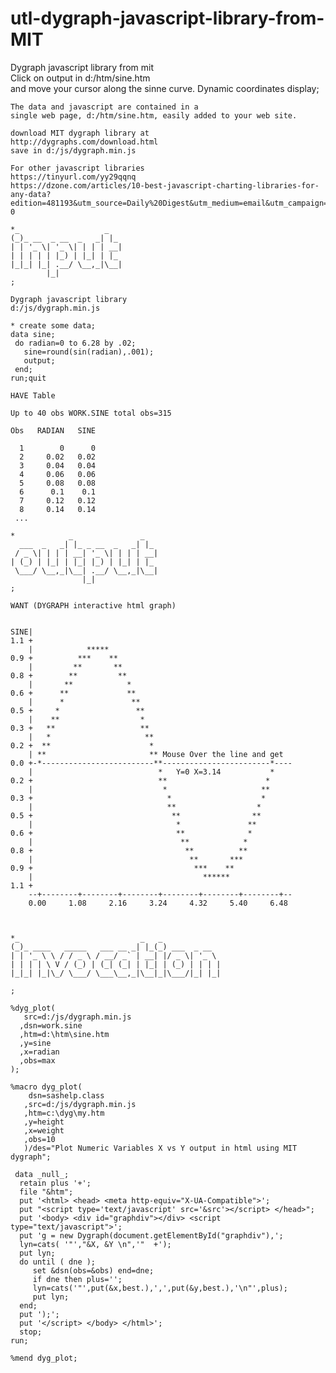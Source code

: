 # utl-dygraph-javascript-library-from-MIT
Dygraph javascript library from mit     
    Click on output in d:/htm/sine.htm                                                                                                                                          
    and move your cursor along the sinne curve. Dynamic coordinates display;                                                                                                    
                                                                                                                                                                                
    The data and javascript are contained in a                                                                                                                                  
    single web page, d:/htm/sine.htm, easily added to your web site.                                                                                                            
                                                                                                                                                                                
    download MIT dygraph library at                                                                                                                                             
    http://dygraphs.com/download.html                                                                                                                                           
    save in d:/js/dygraph.min.js                                                                                                                                                
                                                                                                                                                                                
    For other javascript libraries                                                                                                                                              
    https://tinyurl.com/yy29qqnq                                                                                                                                                
    https://dzone.com/articles/10-best-javascript-charting-libraries-for-any-data?edition=481193&utm_source=Daily%20Digest&utm_medium=email&utm_campaign=Daily%20Digest%202019-0
                                                                                                                                                                                
    *_                   _                                                                                                                                                      
    (_)_ __  _ __  _   _| |_                                                                                                                                                    
    | | '_ \| '_ \| | | | __|                                                                                                                                                   
    | | | | | |_) | |_| | |_                                                                                                                                                    
    |_|_| |_| .__/ \__,_|\__|                                                                                                                                                   
            |_|                                                                                                                                                                 
    ;                                                                                                                                                                           
                                                                                                                                                                                
    Dygraph javascript library                                                                                                                                                  
    d:/js/dygraph.min.js                                                                                                                                                        
                                                                                                                                                                                
    * create some data;                                                                                                                                                         
    data sine;                                                                                                                                                                  
     do radian=0 to 6.28 by .02;                                                                                                                                                
       sine=round(sin(radian),.001);                                                                                                                                            
       output;                                                                                                                                                                  
     end;                                                                                                                                                                       
    run;quit                                                                                                                                                                    
                                                                                                                                                                                
    HAVE Table                                                                                                                                                                  
                                                                                                                                                                                
    Up to 40 obs WORK.SINE total obs=315                                                                                                                                        
                                                                                                                                                                                
    Obs   RADIAN   SINE                                                                                                                                                         
                                                                                                                                                                                
      1        0      0                                                                                                                                                         
      2     0.02   0.02                                                                                                                                                         
      3     0.04   0.04                                                                                                                                                         
      4     0.06   0.06                                                                                                                                                         
      5     0.08   0.08                                                                                                                                                         
      6      0.1    0.1                                                                                                                                                         
      7     0.12   0.12                                                                                                                                                         
      8     0.14   0.14                                                                                                                                                         
     ...                                                                                                                                                                        
                                                                                                                                                                                
    *            _               _                                                                                                                                              
      ___  _   _| |_ _ __  _   _| |_                                                                                                                                            
     / _ \| | | | __| '_ \| | | | __|                                                                                                                                           
    | (_) | |_| | |_| |_) | |_| | |_                                                                                                                                            
     \___/ \__,_|\__| .__/ \__,_|\__|                                                                                                                                           
                    |_|                                                                                                                                                         
    ;                                                                                                                                                                           
                                                                                                                                                                                
    WANT (DYGRAPH interactive html graph)                                                                                                                                       
                                                                                                                                                                                
                                                                                                                                                                                
    SINE|                                                                                                                                                                       
    1.1 +                                                                                                                                                                       
        |            *****                                                                                                                                                      
    0.9 +          ***    **                                                                                                                                                    
        |         **       **                                                                                                                                                   
    0.8 +        **         **                                                                                                                                                  
        |       **            *                                                                                                                                                 
    0.6 +      **             **                                                                                                                                                
        |      *               **                                                                                                                                               
    0.5 +     *                 **                                                                                                                                              
        |    **                  *                                                                                                                                              
    0.3 +   **                   **                                                                                                                                             
        |   *                     **                                                                                                                                            
    0.2 +  **                      *                                                                                                                                            
        | **                       ** Mouse Over the line and get                                                                                                               
    0.0 +-*-------------------------**------------------------*----                                                                                                             
        |                            *   Y=0 X=3.14           *                                                                                                                 
    0.2 +                            **                      *                                                                                                                  
        |                             *                     **                                                                                                                  
    0.3 +                              *                    *                                                                                                                   
        |                              **                  *                                                                                                                    
    0.5 +                               **                **                                                                                                                    
        |                                *               **                                                                                                                     
    0.6 +                                **              *                                                                                                                      
        |                                 **            *                                                                                                                       
    0.8 +                                  **          **                                                                                                                       
        |                                   **       ***                                                                                                                        
    0.9 +                                    ***    **                                                                                                                          
        |                                      ******                                                                                                                           
    1.1 +                                                                                                                                                                       
        --+--------+--------+--------+--------+--------+--------+--                                                                                                             
        0.00     1.08     2.16     3.24     4.32     5.40     6.48                                                                                                              
                                                                                                                                                                                
                                                                                                                                                                                
                                                                                                                                                                                
    *_                           _   _                                                                                                                                          
    (_)_ ____   _____   ___ __ _| |_(_) ___  _ __                                                                                                                               
    | | '_ \ \ / / _ \ / __/ _` | __| |/ _ \| '_ \                                                                                                                              
    | | | | \ V / (_) | (_| (_| | |_| | (_) | | | |                                                                                                                             
    |_|_| |_|\_/ \___/ \___\__,_|\__|_|\___/|_| |_|                                                                                                                             
                                                                                                                                                                                
    ;                                                                                                                                                                           
                                                                                                                                                                                
    %dyg_plot(                                                                                                                                                                  
       src=d:/js/dygraph.min.js                                                                                                                                                 
      ,dsn=work.sine                                                                                                                                                            
      ,htm=d:\htm\sine.htm                                                                                                                                                      
      ,y=sine                                                                                                                                                                   
      ,x=radian                                                                                                                                                                 
      ,obs=max                                                                                                                                                                  
    );                                                                                                                                                                          
                                                                                                                                                                                
    %macro dyg_plot(                                                                                                                                                            
        dsn=sashelp.class                                                                                                                                                       
       ,src=d:/js/dygraph.min.js                                                                                                                                                
       ,htm=c:\dyg\my.htm                                                                                                                                                       
       ,y=height                                                                                                                                                                
       ,x=weight                                                                                                                                                                
       ,obs=10                                                                                                                                                                  
       )/des="Plot Numeric Variables X vs Y output in html using MIT dygraph";                                                                                                  
                                                                                                                                                                                
     data _null_;                                                                                                                                                               
      retain plus '+';                                                                                                                                                          
      file "&htm";                                                                                                                                                              
      put '<html> <head> <meta http-equiv="X-UA-Compatible">';                                                                                                                  
      put "<script type='text/javascript' src='&src'></script> </head>";                                                                                                        
      put '<body> <div id="graphdiv"></div> <script type="text/javascript">';                                                                                                   
      put 'g = new Dygraph(document.getElementById("graphdiv"),';                                                                                                               
      lyn=cats( '"',"&X, &Y \n",'"  +');                                                                                                                                        
      put lyn;                                                                                                                                                                  
      do until ( dne );                                                                                                                                                         
         set &dsn(obs=&obs) end=dne;                                                                                                                                            
         if dne then plus='';                                                                                                                                                   
         lyn=cats('"',put(&x,best.),',',put(&y,best.),'\n"',plus);                                                                                                              
         put lyn;                                                                                                                                                               
      end;                                                                                                                                                                      
      put ');';                                                                                                                                                                 
      put '</script> </body> </html>';                                                                                                                                          
      stop;                                                                                                                                                                     
    run;                                                                                                                                                                        
                                                                                                                                                                                
    %mend dyg_plot;                                                                                                                                                             
                                                                                                                                                                                
